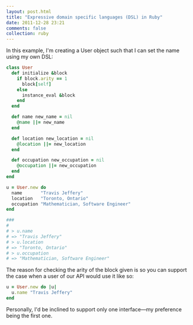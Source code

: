 ```yaml
---
layout: post.html
title: "Expressive domain specific languages (DSL) in Ruby"
date: 2011-12-28 23:21
comments: false
collection: ruby
---
```


In this example, I'm creating a User object such that I can set the name using
my own DSL:

``` ruby
class User
  def initialize &block
    if block.arity == 1
      block[self]
    else
      instance_eval &block
    end
  end

  def name new_name = nil
    @name ||= new_name
  end

  def location new_location = nil
    @location ||= new_location
  end

  def occupation new_occupation = nil
    @occupation ||= new_occupation
  end
end

u = User.new do
  name       "Travis Jeffery"
  location   "Toronto, Ontario"
  occupation "Mathematician, Software Engineer"
end

###
#
# > u.name
# => "Travis Jeffery"
# > u.location
# => "Toronto, Ontario"
# > u.occupation
# => "Mathematician, Software Engineer"
```

The reason for checking the arity of the block given is so you can support the case when a user of our API would use it like so:

``` ruby
u = User.new do |u|
  u.name "Travis Jeffery"
end
```

Personally, I'd be inclined to support only one interface—my preference being the first one.
